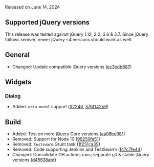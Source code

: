 <script>{
	"title": "jQuery UI 1.14.0-beta.2 Changelog"
}</script>

Released on June 14, 2024

## Supported jQuery versions

This release was tested against jQuery 1.12, 2.2, 3.6 & 3.7. Since jQuery follows semver, newer jQuery <4 versions should work as well.

## General

* Changed: Update compatible jQuery versions ([ec3edb687](https://github.com/jquery/jquery-ui/commit/ec3edb687609af9677317dfd2ec80a5bec7b35c5))

## Widgets

### Dialog

* Added: `aria-modal` support ([#2246](https://github.com/jquery/jquery-ui/issues/2246), [376f142b9](https://github.com/jquery/jquery-ui/commit/376f142b9de42241a20efa9c89644ff5425da174))

## Build

* Added: Test on more jQuery Core versions ([aa06be981](https://github.com/jquery/jquery-ui/commit/aa06be9813abeea148738ed3bae0ec638a535545))
* Removed: Support for Node 10 ([99250fe51](https://github.com/jquery/jquery-ui/commit/99250fe517bf70a8d190b4a32a6633e4776e87fe))
* Removed: `testswarm` Grunt task ([1f251ca39](https://github.com/jquery/jquery-ui/commit/1f251ca399ec01c75d24293e49ac767938a547e2))
* Removed: Code supporting Jenkins and TestSwarm ([f47c7fe44](https://github.com/jquery/jquery-ui/commit/f47c7fe44d41d6af9b6f00c7201d991b01b93035))
* Changed: Consolidate GH actions runs; separate git & stable jQuery versions ([d45638abf](https://github.com/jquery/jquery-ui/commit/d45638abfacbe58a134fd301e163420f742e8fba))
